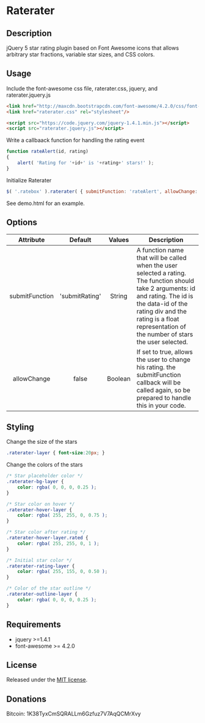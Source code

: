 # Raterater 

## Description

jQuery 5 star rating plugin based on Font Awesome icons that allows arbitrary star fractions, variable star sizes, and CSS colors.

## Usage

Include the font-awesome css file, raterater.css, jquery, and raterater.jquery.js

```html
<link href="http://maxcdn.bootstrapcdn.com/font-awesome/4.2.0/css/font-awesome.min.css" rel="stylesheet"/>
<link href="raterater.css" rel="stylesheet"/>

<script src="https://code.jquery.com/jquery-1.4.1.min.js"></script>
<script src="raterater.jquery.js"></script>
```

Write a callbaack function for handling the rating event

```javascript
function rateAlert(id, rating)
{
    alert( 'Rating for '+id+' is '+rating+' stars!' );
}
```

Initialize Raterater

```javascript
$( '.ratebox' ).raterater( { submitFunction: 'rateAlert', allowChange: true } );
```

See demo.html for an example.

## Options

Attribute|Default|Values|Description
:-:|:-:|:-:|-
submitFunction | 'submitRating' | String | A function name that will be called when the user selected a rating. The function should take 2 arguments: id and rating. The id is the data-id of the rating div and the rating is a float representation of the number of stars the user selected.
allowChange | false | Boolean | If set to true, allows the user to change his rating. the submitFunction callback will be called again, so be prepared to handle this in your code.

## Styling

Change the size of the stars

```css
.raterater-layer { font-size:20px; }
```

Change the colors of the stars

```css
/* Star placeholder color */
.raterater-bg-layer {
    color: rgba( 0, 0, 0, 0.25 );
}

/* Star color on hover */
.raterater-hover-layer {
    color: rgba( 255, 255, 0, 0.75 );
}

/* Star color after rating */
.raterater-hover-layer.rated {
    color: rgba( 255, 255, 0, 1 );
}

/* Initial star color */
.raterater-rating-layer {
    color: rgba( 255, 155, 0, 0.50 );
}

/* Color of the star outline */
.raterater-outline-layer {
    color: rgba( 0, 0, 0, 0.25 );
}
```

## Requirements

* jquery >=1.4.1
* font-awesome >= 4.2.0

## License

Released under the [MIT license](http://www.opensource.org/licenses/MIT).

## Donations

Bitcoin: 1K38TyxCmSQRALLm6Gzfuz7V7AqQCMrXvy